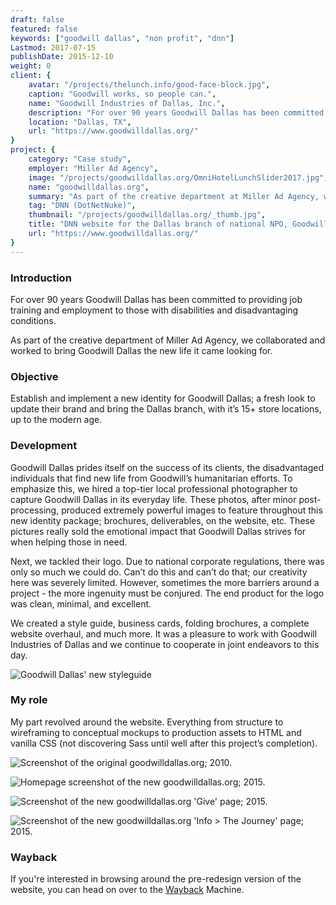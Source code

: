 ```yaml
---
draft: false
featured: false
keywords: ["goodwill dallas", "non profit", "dnn"]
Lastmod: 2017-07-15
publishDate: 2015-12-10
weight: 0
client: {
    avatar: "/projects/thelunch.info/good-face-block.jpg",
    caption: "Goodwill works, so people can.",
    name: "Goodwill Industries of Dallas, Inc.",
    description: "For over 90 years Goodwill Dallas has been committed to providing job training and employment to those with disabilities and disadvantaging conditions.",
    location: "Dallas, TX",
    url: "https://www.goodwilldallas.org/"
}
project: {
    category: "Case study",
    employer: "Miller Ad Agency",
    image: "/projects/goodwilldallas.org/OmniHotelLunchSlider2017.jpg",
    name: "goodwilldallas.org",
    summary: "As part of the creative department at Miller Ad Agency, we collaborated and worked to bring Goodwill Dallas the new ...",
    tag: "DNN (DotNetNuke)",
    thumbnail: "/projects/goodwilldallas.org/_thumb.jpg",
    title: "DNN website for the Dallas branch of national NPO, Goodwill Industries",
    url: "https://www.goodwilldallas.org/"
}
---
```


### Introduction

For over 90 years Goodwill Dallas has been committed to providing job training and employment to those with disabilities and disadvantaging conditions.

As part of the creative department of Miller Ad Agency, we collaborated and worked to bring Goodwill Dallas the new life it came looking for.

### Objective

Establish and implement a new identity for Goodwill Dallas; a fresh look to update their brand and bring the Dallas branch, with it’s 15+ store locations, up to the modern age.

### Development

Goodwill Dallas prides itself on the success of its clients, the disadvantaged individuals that find new life from Goodwill’s humanitarian efforts. To emphasize this, we hired a top-tier local professional photographer to capture Goodwill Dallas in its everyday life. These photos, after minor post-processing, produced extremely powerful images to feature throughout this new identity package; brochures, deliverables, on the website, etc. These pictures really sold the emotional impact that Goodwill Dallas strives for when helping those in need.

Next, we tackled their logo. Due to national corporate regulations, there was only so much we could do. Can’t do this and can’t do that; our creativity here was severely limited. However, sometimes the more barriers around a project - the more ingenuity must be conjured. The end product for the logo was clean, minimal, and excellent.

We created a style guide, business cards, folding brochures, a complete website overhaul, and much more. It was a pleasure to work with Goodwill Industries of Dallas and we continue to cooperate in joint endeavors to this day.

![Goodwill Dallas' new styleguide](/projects/goodwilldallas.org/good-website-new-styles-01.jpg")

### My role

My part revolved around the website. Everything from structure to wireframing to conceptual mockups to production assets to HTML and vanilla CSS (not discovering Sass until well after this project’s completion).

![Screenshot of the original goodwilldallas.org; 2010.](/projects/goodwilldallas.org/good-website-old.jpg)

![Homepage screenshot of the new goodwilldallas.org; 2015.](/projects/goodwilldallas.org/good-website-new-01.jpg)

![Screenshot of the new goodwilldallas.org 'Give' page; 2015.](/projects/goodwilldallas.org/good-website-new-02.jpg)

![Screenshot of the new goodwilldallas.org 'Info > The Journey' page; 2015.](/projects/goodwilldallas.org/good-website-new-03.jpg)

### Wayback

If you're interested in browsing around the pre-redesign version of the website, you can head on over to the [Wayback](https://web.archive.org/web/20140110155931/http://goodwilldallas.org/) Machine.
